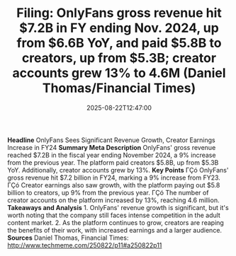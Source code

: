 ﻿---
title: "Filing: OnlyFans gross revenue hit $7.2B in FY ending Nov. 2024, up from $6.6B YoY, and paid $5.8B to creators, up from $5.3B; creator accounts grew 13% to 4.6M (Daniel Thomas/Financial Times)"
date: "2025-08-22T12:47:00"
category: "Markets"
summary: ""
slug: "filing onlyfans gross revenue hit 72b in fy ending nov 2024 "
source_urls:
  - "http://www.techmeme.com/250822/p11#a250822p11"
seo:
  title: "Filing: OnlyFans gross revenue hit $7.2B in FY ending Nov. 2024, up from $6.6B YoY, and paid $5.8B to creators, up from $5.3B; creator accounts grew 13% to 4.6M (Daniel Thomas/Financial Times) | Hash n Hedge"
  description: ""
  keywords: ["news", "markets", "brief"]
---
**Headline** OnlyFans Sees Significant Revenue Growth, Creator Earnings Increase in FY24  **Summary Meta Description** OnlyFans' gross revenue reached $7.2B in the fiscal year ending November 2024, a 9% increase from the previous year. The platform paid creators $5.8B, up from $5.3B YoY. Additionally, creator accounts grew by 13%.  **Key Points**  ΓÇó OnlyFans' gross revenue hit $7.2 billion in FY24, marking a 9% increase from FY23. ΓÇó Creator earnings also saw growth, with the platform paying out $5.8 billion to creators, up 9% from the previous year. ΓÇó The number of creator accounts on the platform increased by 13%, reaching 4.6 million.  **Takeaways and Analysis**  1. OnlyFans' revenue growth is significant, but it's worth noting that the company still faces intense competition in the adult content market. 2. As the platform continues to grow, creators are reaping the benefits of their work, with increased earnings and a larger audience.  **Sources** Daniel Thomas, Financial Times: http://www.techmeme.com/250822/p11#a250822p11 
